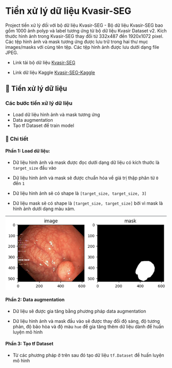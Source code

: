 
# Tiền xử lý dữ liệu Kvasir-SEG

Project tiền xử lý đối với bộ dữ liệu Kvasir-SEG - Bộ dữ liệu Kvasir-SEG  bao gồm 1000 ảnh polyp và label tương ứng từ bộ dữ liệu Kvasir Dataset v2. Kích thước hình ảnh trong Kvasir-SEG thay đổi từ 332x487 đến 1920x1072 pixel. Các tệp hình ảnh và mask tương ứng được lưu trữ trong hai thư mục images/masks với cùng tên tệp. Các tệp hình ảnh được lưu dưới dạng file JPEG.

- Link tải bộ dữ liệu [Kvasir-SEG](https://datasets.simula.no/downloads/kvasir-seg.zip)

- Link dữ liệu Kaggle [Kvasir-SEG-Kaggle](https://www.kaggle.com/datasets/ipythonx/kvasirseg/data)
## 🧐 Tiền xử lý dữ liệu

### Các bước tiền xử lý dữ liệu

- Load dữ liệu hình ảnh và mask tương ứng
- Data augmentation 
- Tạo tf Dataset để train model

### 🚀 Chi tiết

#### Phần 1: Load dữ liệu:

- Dữ liệu hình ảnh và mask được đọc dưới dạng dữ liệu có kích thước là ```target_size``` đầu vào

- Dữ liệu hình ảnh và mask sẽ được chuẩn hóa về giá trị thập phân từ ```0``` đến ```1```

- Dữ liệu hình ảnh sẽ có shape là ```[target_size, target_size, 3]```

- Dữ liệu mask sẽ có shape là ```[target_size, target_size]``` bởi vì mask là hình ảnh dưới dạng màu xám.

![IMG](https://github.com/ficstkeyfx/Kvasir-SEG-preproc/blob/dev/image/img.png?raw=true)

#### Phần 2: Data augmentation

- Dữ liệu sẽ được gia tăng bằng phương pháp data augmentation

- Dữ liệu hình ảnh và mask đầu vào sẽ được thay đổi độ sáng, độ tương phản, độ bão hòa và độ màu ```hue``` để gia tăng thêm dữ liệu dành để huấn luyện mô hình

#### Phần 3: Tạo tf Dataset 

- Từ các phương pháp ở trên sau đó tạo dữ liệu ```tf.Dataset``` để huấn luyện mô hình

